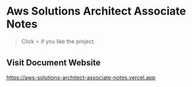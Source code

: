 # Aws Solutions Architect Associate Notes

> Click ⭐ if you like the project.


## Visit Document Website

https://aws-solutions-architect-associate-notes.vercel.app
